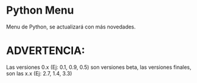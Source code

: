 # Python Menu
Menu de Python, se actualizará con más novedades.
# ADVERTENCIA:
Las versiones 0.x (Ej: 0.1, 0.9, 0.5) son versiones beta, las versiones finales, son las x.x (Ej: 2.7, 1.4, 3.3)
